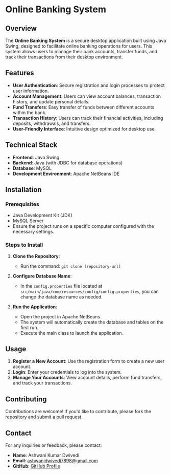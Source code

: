 # Online Banking System

## Overview

The **Online Banking System** is a secure desktop application built using Java Swing, designed to facilitate online banking operations for users. This system allows users to manage their bank accounts, transfer funds, and track their transactions from their desktop environment.

## Features

- **User Authentication**: Secure registration and login processes to protect user information.
- **Account Management**: Users can view account balances, transaction history, and update personal details.
- **Fund Transfers**: Easy transfer of funds between different accounts within the bank.
- **Transaction History**: Users can track their financial activities, including deposits, withdrawals, and transfers.
- **User-Friendly Interface**: Intuitive design optimized for desktop use.

## Technical Stack

- **Frontend**: Java Swing
- **Backend**: Java (with JDBC for database operations)
- **Database**: MySQL
- **Development Environment**: Apache NetBeans IDE

## Installation

### Prerequisites

- Java Development Kit (JDK)
- MySQL Server
- Ensure the project runs on a specific computer configured with the necessary settings.

### Steps to Install

1. **Clone the Repository**: 
   - Run the command: `git clone [repository-url]`

2. **Configure Database Name**: 
   - In the `config.properties` file located at `src/main/java/com/resources/config/config.properties`, you can change the database name as needed.

3. **Run the Application**: 
   - Open the project in Apache NetBeans.
   - The system will automatically create the database and tables on the first run.
   - Execute the main class to launch the application.

## Usage

1. **Register a New Account**: Use the registration form to create a new user account.
2. **Login**: Enter your credentials to log into the system.
3. **Manage Your Accounts**: View account details, perform fund transfers, and track your transactions.

## Contributing

Contributions are welcome! If you'd like to contribute, please fork the repository and submit a pull request.

## Contact

For any inquiries or feedback, please contact:
- **Name**: Ashwani Kumar Dwivedi
- **Email**: ashwanidwivedi7898@gmail.com
- **GitHub**: [GitHub Profile](https://github.com/AshwaniCoding)
